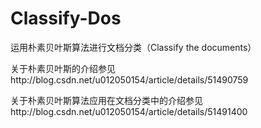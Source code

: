 # Classify-Dos

运用朴素贝叶斯算法进行文档分类（Classify the documents）

关于朴素贝叶斯的介绍参见http://blog.csdn.net/u012050154/article/details/51490759

关于朴素贝叶斯算法应用在文档分类中的介绍参见http://blog.csdn.net/u012050154/article/details/51491400
